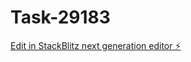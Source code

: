 # Task-29183

[Edit in StackBlitz next generation editor ⚡️](https://stackblitz.com/~/github.com/kevin-turing/Task-29183)
